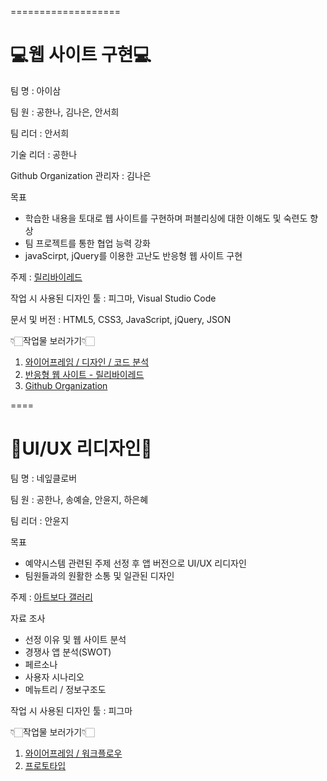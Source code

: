 
===================

# 💻웹 사이트 구현💻 #

팀 명 : 아이삼

팀 원 : 공한나, 김나은, 안서희

팀 리더 : 안서희

기술 리더 : 공한나

Github Organization 관리자 : 김나은

목표
  * 학습한 내용을 토대로 웹 사이트를 구현하며 퍼블리싱에 대한 이해도 및 숙련도 향상
  * 팀 프로젝트를 통한 협업 능력 강화
  * javaScirpt, jQuery를 이용한 고난도 반응형 웹 사이트 구현

주제 : [릴리바이레드](https://lilybyred.co.kr/, "릴리바이레드 바로가기")

작업 시 사용된 디자인 툴 : 피그마, Visual Studio Code

문서 및 버전 : HTML5, CSS3, JavaScript, jQuery, JSON

👇🏻작업물 보러가기👇🏻
  1. [와이어프레임 / 디자인 / 코드 분석](https://www.figma.com/design/nZuJkylg8zLALpf4awGKyL/%EC%95%84%EC%9D%B4%EC%82%BC-%2F-%EC%9E%90%EB%B0%94%EC%8A%A4%ED%81%AC%EB%A6%BD%ED%8A%B8-%ED%94%84%EB%A1%9C%EC%A0%9D%ED%8A%B8?node-id=0-1&t=X5XWHso5WpewFfzx-1, "피그마로 바로가기")
  2. [반응형 웹 사이트 - 릴리바이레드](https://javascript-team-project.github.io/javaScriptTeamProject/, "릴리바이레드 바로가기")
  3. [Github Organization](https://github.com/javascript-team-project/javaScriptTeamProject, "Github Organization 바로가기")

====

# 🎨UI/UX 리디자인🎨 #

팀 명 : 네잎클로버

팀 원 : 공한나, 송예슬, 안윤지, 하은혜

팀 리더 : 안윤지

목표
  * 예약시스템 관련된 주제 선정 후 앱 버전으로 UI/UX 리디자인
  * 팀원들과의 원활한 소통 및 일관된 디자인

주제 : [아트보다 갤러리](https://www.artbodagallery.com, "아트보다 갤러리 바로가기")

자료 조사
  * 선정 이유 및 웹 사이트 분석
  * 경쟁사 앱 분석(SWOT)
  * 페르소나
  * 사용자 시나리오
  * 메뉴트리 / 정보구조도

작업 시 사용된 디자인 툴 : 피그마

👇🏻작업물 보러가기👇🏻
  1. [와이어프레임 / 워크플로우](https://www.figma.com/file/6BDxDXycL2p5GzuZ5MmI5O/%EB%84%A4%EC%9E%8E%ED%81%B4%EB%A1%9C%EB%B2%84-%2F-UIUX-%EB%A6%AC%EB%94%94%EC%9E%90%EC%9D%B8-%ED%8C%80-%ED%94%84%EB%A1%9C%EC%A0%9D%ED%8A%B8?type=design&node-id=1%3A3&mode=design&t=aWxMsXilQAE2azAj-1, "피그마로 바로가기")
  2. [프로토타입](https://www.figma.com/file/6BDxDXycL2p5GzuZ5MmI5O/%EB%84%A4%EC%9E%8E%ED%81%B4%EB%A1%9C%EB%B2%84-%2F-UIUX-%EB%A6%AC%EB%94%94%EC%9E%90%EC%9D%B8-%ED%8C%80-%ED%94%84%EB%A1%9C%EC%A0%9D%ED%8A%B8?type=design&node-id=0%3A1&mode=design&t=aWxMsXilQAE2azAj-1, "피그마로 바로가기")
